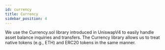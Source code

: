 ```yaml
---
id: currency
title: Currency
sidebar_position: 4
---
```


We use the Currency.sol library introduced in UniswapV4 to easily handle asset balance inquiries and transfers. The Currency library allows us to treat native tokens (e.g., ETH) and ERC20 tokens in the same manner.